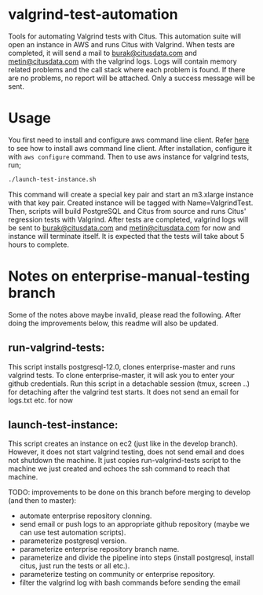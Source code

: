 # valgrind-test-automation

Tools for automating Valgrind tests with Citus. This automation suite will open an instance in AWS and runs Citus with Valgrind. When tests are completed, it will send a mail to burak@citusdata.com and metin@citusdata.com with the valgrind logs. Logs will contain memory related problems and the call stack where each problem is found. If there are no problems, no report will be attached. Only a success message will be sent.

# Usage

You first need to install and configure aws command line client. Refer [here](http://docs.aws.amazon.com/cli/latest/userguide/installing.html) to see how to install aws command line client. After installation, configure it with `aws configure` command. Then to use aws instance for valgrind tests, run;

```sh
./launch-test-instance.sh
```

This command will create a special key pair and start an m3.xlarge instance with that key pair. Created instance will be tagged with Name=ValgrindTest. Then, scripts will build PostgreSQL and Citus from source and runs Citus' regression tests with Valgrind. After tests are completed, valgrind logs will be sent to burak@citusdata.com and metin@citusdata.com for now and instance will terminate itself. It is expected that the tests will take about 5 hours to complete.


# Notes on enterprise-manual-testing branch

Some of the notes above maybe invalid, please read the following.
After doing the improvements below, this readme will also be updated.

run-valgrind-tests:
-------------------
This script installs postgresql-12.0, clones enterprise-master and runs valgrind tests.
To clone enterprise-master, it will ask you to enter your github credentials.
Run this script in a detachable session (tmux, screen ..) for detaching after the valgrind test starts.
It does not send an email for logs.txt etc. for now

launch-test-instance:
--------------------
This script creates an instance on ec2 (just like in the develop branch).
However, it does not start valgrind testing, does not send email and does not shutdown the machine.
It just copies run-valgrind-tests script to the machine we just created and echoes the ssh command to reach that machine.

TODO: improvements to be done on this branch before merging to develop (and then to master):
- automate enterprise repository clonning.
- send email or push logs to an appropriate github repository (maybe we can use test automation scripts).
- parameterize postgresql version.
- parameterize enterprise repository branch name.
- parameterize and divide the pipeline into steps (install postgresql, install citus, just run the tests or all etc.).
- parameterize testing on community or enterprise repository.
- filter the valgrind log with bash commands before sending the email

